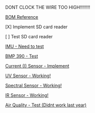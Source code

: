 DONT CLOCK THE WIRE TOO HIGH!!!!!!!!

[BOM Reference](https://docs.google.com/spreadsheets/d/1N5uVJxHqoAoPkoaKqldwrL5gkkNrfWoROLorwC07GB8/edit?gid=0#gid=0)

[X] Implement SD card reader

[ ] Test SD card reader

[IMU - Need to test](https://www.adafruit.com/product/4754)

[BMP 390 - Test](https://www.adafruit.com/product/4816)

[Current (I) Sensor - Implement](https://www.adafruit.com/product/4226)

[UV Sensor - Working!](https://www.amazon.com/SparkFun-Mini-Spectral-Sensor-Built/dp/B0CQF6JD41/ref=sr_1_1?crid=2KQVB2JZCAPY0&dib=eyJ2IjoiMSJ9.26hFoTymPAX66mnthuL6rX0XP4U1Rioi3bdsPl_R91knOC-E0PNJEsCz3TniwlsqqWyPRhY7vXEBpUK8JL3_0uV8shcZEQBT71HAi956aEM.VBUdQXG2L2Hq411J9f6Re3EDJy0Czszy2Lw0IadW350&dib_tag=se&keywords=as7331&qid=1726269356&sprefix=as7331%2Caps%2C107&sr=8-1#customerReviews)

[Spectral Sensor - Working!](https://www.sparkfun.com/sparkfun-spectral-sensor-breakout-as7262-visible-qwiic.html)

[IR Sensor - Working!](https://www.amazon.com/SparkFun-Spectral-Sensor-Breakout-Communicates/dp/B07944C1J2?crid=395S0E5CFSZSB&dib=eyJ2IjoiMSJ9.Y0ETy9YsRgjpb0vD78azB5tdcVHNqeKCtpOdGJ6tyI6_dTfe3B5FLPnmjJf14S_mGIsL1r648QnFtUtpEPRm3sOXJ5I54r1uefV0PHSaDjRan3Cn-0udqSMHjN6SaSIvz2DFH4xLZKTeXVA8aUqlnQ.kMHMyz6MJ5TtMgaWhpYtL495QoAJZHI0RsMNSgApGao&dib_tag=se&keywords=sparkfun+spectral+sensor+breakout+nir&qid=1738361660&sprefix=sparkfun+spectral+sensor+breakout+nir%2Caps%2C175&sr=8-1)

[Air Quality - Test (Didnt work last year)](https://www.amazon.com/waveshare-Compounds-Integration-Treatment-Raspberry/dp/B09FKFYMPR/ref=sr_1_8?crid=YWX3YTNNQFQF&dib=eyJ2IjoiMSJ9.3OlEeHQa7SBoaBuwUp8erXL7vHd_1ezceififF-9oxMZGDHyYBIGZySjuYHJ5K0nboFD22JRNyAet4-JcetcXTGJAZtHExZ5TACd5-TCEa1SNgoPpsUYFud_FSu4bRs7VTprsjpcqpBUOuX08P2izB20r4NR_JRU2sEI0_ipcUJE4udBAHNw4w0l1sjSGGRr_8-n9iKgZ0A8UNRS-I2FELKyhcqKvrMOvcr2oPb3kRQ.iLS1hG_uonVJcYc2q_Z3zzXS5_JQK8kFfm1a7C7xEpk&dib_tag=se&keywords=outside%2Bair%2Bquality%2Bsensor%2Barduino%2Bi2c&qid=1738362671&sprefix=outside%2Bair%2Bquality%2Bsensor%2Barduino%2Bi2c%2Caps%2C135&sr=8-8&th=1)
